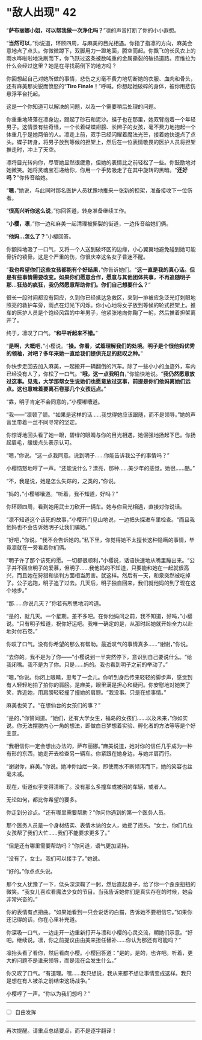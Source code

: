# "敌人出现" 42

“**萨布丽娜小姐，可以帮我做一次净化吗？**”凛的声音打断了你的小小遐想。

“**当然可以**，”你说道，环顾四周，与麻美的目光相遇。你指了指凛的方向，麻美会意地点了点头。你微微蹲下，双脚用力一蹬地面，腾空而起。你飘飞的长风衣上的雨水哗啦啦地洗刷而下，你飞跃过这条被数吨重的金属撕裂的破损道路。库维拉为什么会经过这里？她是在寻找萌倒下的地方吗？

你回想起自己对她所做的事情，悲伤之刃毫不费力地切断她的衣服、血肉和骨头，还有麻美那尖锐而愤怒的“**Tiro Finale！**”呼喊。你想起她破碎的身体，被你用悲伤悬浮平台托起。

这是一个你知道可以解决的问题，以及一个需要稍后处理的问题。

你重重地降落在凛身边，踢起了砂石和泥沙。蝶子也在那里，她双臂抱着一个年轻男子。这情景有些奇怪，一个长着蝴蝶翅膀、长辫子的女孩，毫不费力地抱起一个体重几乎是她两倍的人。凛走上前，双手已经闪耀着魔法光芒，接着她快速点了点头。蝶子转身，将男子放到等候的担架上，然后在一位表情敬畏的医护人员将担架推走时，冲上了天空。

凛将目光转向你，尽管她显然很疲惫，但她的表情比之前轻松了一些。你鼓励地对她微笑。她将灵魂宝石递给你，你用一个手势吸走了在其中旋转的黑暗。“**还好吗？**”你传音给她。

“**嗯**，”她说，与此同时那名医护人员犹豫地推来一张新的担架，准备接收下一位伤者。

“**很高兴听你这么说**，”你回答道，转身准备继续工作。

“**小樱，凛**，”你一边和麻美一起清理被撕裂的街道，一边传音给她们俩。

“**他妈...怎么了？**”小樱回答。

你颤抖地吸了一口气，又将一个人送到破坏区的边缘，小心翼翼地避免碰到她可能骨折的锁骨。这是个严重的伤，你很庆幸这名女子昏迷不醒。

“**我也希望你们这些女孩都能有个好结果**，”你告诉她们。“**这一直是我的真心话。但是有些事情需要改变。如果你们愿意合作，愿意与其他团体共事，不再追随明子那...狂热的疯狂，我仍然愿意帮助你们。你们自己想要什么？**”

很长一段时间都没有回应，久到你已经抵达急救区，来到一排被应急泛光灯刺眼地照亮的救护车旁，雨点在灯光下闪烁。你小心地将女子放到等候的轮式担架上。推车的医护人员是个饱经风霜的中年男子，他紧张地向你鞠了一躬，然后推着担架离开了。

终于，凛叹了口气。“**和平听起来不错。**”

“**是啊，大概吧**，”小樱说。“**操。你看，试着理解我们的处境。明子是个很他妈优秀的领袖，对吧？多年来她一直给我们提供充足的悲叹之种。**”

你快步走回去加入麻美，一起搬开一辆翻倒的汽车。除了一些小小的血迹外，车内已经没有人了，你松了一口气。“**哦，这一点我明白**，”你愉快地说。“**我仍然愿意放过这事。见鬼，大学那帮女生说她们也愿意放过这事，前提是你们他妈离她们远点。这也意味着要离石卷那几个女孩远点。**”

“靠，明子肯定不会同意的，”小樱嘟囔道。

“我——”凛顿了顿。“如果是这样的话……我觉得她应该跟随，而不是领导。”她的声音里带着一丝不同寻常的坚定。

你惊讶地回头看了她一眼，碧绿的眼睛与你的目光相遇，她倔强地扬起下巴。你扬起眉毛，缓缓点头表示认可。

“嗯，”你说。“这一点我同意。说到明子……你能告诉我公子的事情吗？”

小樱恼怒地哼了一声。“还能说什么？漂亮，那种……美少年的感觉。她很……酷。”

“不，我是说，她是怎么失踪的，之类的，”你说。

“妈的，”小樱嘟囔道。“听着，我不知道，好吗？”

你环顾四周，看到她用武士刀砍开一辆车。她与你目光相遇，直接对你说话。

“凛不知道这个该死的故事，”小樱开门见山地说，一边把头探进车里检查。“而且我他妈也不会告诉她明子让我们骗她。”

“好吧，”你说。“我不会告诉她的。”私下里，你觉得她不太擅长这种隐瞒的事情，毕竟凛就在一旁看着你们俩。

“明子许了那个该死的愿。一切都很顺利，”小樱说，话语快速地从嘴里蹦出来。“公子并不回应明子的爱慕，但明子……我他妈的不知道，只要能和她在一起就很高兴，而且她在狩猎和谈判方面相当厉害。就这样。然后有一天，和泉突然被吃掉了。公子逃跑，明子追了过去。几天后，明子独自回来，我们就他妈的到了现在这个地步。”

“那……你说几天？”你若有所思地沉吟道。

“是的，就几天。一个星期。差不多吧。在你他妈问之前，我不知道，好吗，”小樱说。“只有明子知道，祝你好运吧。我唯一确定的是，从那时起她就开始全力以赴地对付石卷。”

你叹了口气。没有你希望的那么有帮助。最近叹气的事情真多……“谢谢，”你说。

“去你的。我不是为了你——”小樱说到一半突然停下，意识到自己要说什么。“给我闭嘴。我不是为了你。只是……妈的。我也看到明子之前的举动了。”

“嗯，”你说。你闭上眼睛，思考了一会儿。你听到身后传来轻轻的脚步声，感觉到有人轻轻地拍了拍你的肩膀。是麻美，眼里满是担心和疑问。你安慰地对她笑了笑，靠近她，用肩膀轻轻撞了撞她的肩膀。“我没事。只是在想事情。”

麻美也笑了。“在想仙台的女孩们的事？”

“是的，”你赞同道。“她们，还有大学女生，福岛的女孩们……以及未来，”你如实说。你无法摆脱内心一角的想法，即做白日梦想着实验、孵化者的方法等等是个好主意。

“我相信你一定会想出办法的，萨布丽娜。”麻美说道，她对你的信任几乎成为一种有形的东西，她走开去检查另一辆车。你紧跟在她身边，与她并肩而行。

“谢谢你，麻美。”你说。她冲你灿烂一笑，即使雨水不断倾泻而下，她的笑容也丝毫未减。

现在，街道似乎变得清晰了。没有那么多撞车或被困的车辆，或者人。

无论如何，都比你希望的要多。

你走到分诊点。“还有哪里需要帮助？”你问你遇到的第一个医务人员。

那个医务人员是一个身材结实、表情木讷的女人，她摇了摇头。“女士，你们几位女孩帮了我们大忙……我们不能要求更多了。”

“但是还有哪里需要帮助吗？”你问道，语气更加坚持。

“没有了，女士。我们可以接手了。”她说。

“好的。”你点点头说。

那个女人犹豫了一下，低头深深鞠了一躬，然后直起身子，给了你一个歪歪扭扭的微笑。“我女儿喜欢看魔法少女的节目。当我告诉她你们是真实存在的时候，她会非常兴奋的。”

你的表情有点扭曲。“如果她看到一只会说话的白猫，告诉她不要相信它。”如果你还记得的话，你在心里补充道。

你深吸一口气，一边走开一边重新打开与凛和小樱的心灵交流，朝她们示意。“好吧。继续说。凛，你之前提议由由美来担任替补……你认为那还有可能吗？”

凛抬头看了看你，然后看向小樱。小樱回答道：“是的。是的，也许吧。听着，更大的问题不是谁来领导，而是现在会发生什么。”

你又叹了口气。“有道理。嘿……我只想说，我从来都不想让事情变成这样。我只是想在有人被杀之前结束这场战争。”

小樱哼了一声。“你以为我们想吗？”

---

- [ ] 自由发挥

---

再次提醒。请重点总结要点，而不是逐字翻译！
